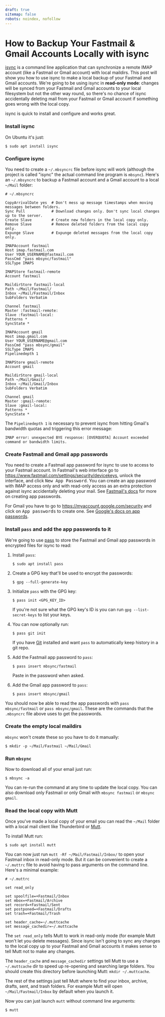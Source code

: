 ```yaml
---
draft: true
sitemap: false
robots: noindex, nofollow
---
```


How to Backup Your Fastmail & Gmail Accounts Locally with isync
===============================================================

[isync](https://isync.sourceforge.io/) is a command line application that can synchronize a remote IMAP account (like a Fastmail or Gmail account) with local
maildirs. This post will show you how to use isync to make a local backup of your Fastmail and Gmail accounts. We're going to be using isync in **read-only mode**:
changes will be synced from your Fastmail and Gmail accounts to your local filesystem but not the other way round, so there's no chance of isync accidentally deleting
mail from your Fastmail or Gmail account if something goes wrong with the local copy.

isync is quick to install and configure and works great.

### Install isync

On Ubuntu it's just:

```shellsession
$ sudo apt install isync
```

### Configure isync

You need to create a `~/.mbsyncrc` file before isync will work (although the project is called "isync" the actual command line program is `mbsync`).
Here's an `~/.mbsyncrc` to backup a Fastmail account and a Gmail account to a local `~/Mail` folder:

```
# ~/.mbsyncrc

CopyArrivalDate yes  # Don't mess up message timestamps when moving messages between folders.
Sync Pull            # Download changes only. Don't sync local changes up to the server.
Create Slave         # Create new folders in the local copy only.
Remove Slave         # Remove deleted folders from the local copy only.
Expunge Slave        # Expunge deleted messages from the local copy only.

IMAPAccount fastmail
Host imap.fastmail.com
User YOUR_USERNAME@fastmail.com
PassCmd "pass mbsync/fastmail"
SSLType IMAPS

IMAPStore fastmail-remote
Account fastmail

MaildirStore fastmail-local
Path ~/Mail/Fastmail/
Inbox ~/Mail/Fastmail/Inbox
SubFolders Verbatim

Channel fastmail
Master :fastmail-remote:
Slave :fastmail-local:
Patterns *
SyncState *

IMAPAccount gmail
Host imap.gmail.com
User YOUR_USERNAME@gmail.com
PassCmd "pass mbsync/gmail"
SSLType IMAPS
Pipelinedepth 1

IMAPStore gmail-remote
Account gmail

MaildirStore gmail-local
Path ~/Mail/Gmail/
Inbox ~/Mail/Gmail/Inbox
SubFolders Verbatim

Channel gmail
Master :gmail-remote:
Slave :gmail-local:
Patterns *
SyncState *
```

The `Pipelinedepth 1` is necessary to prevent isync from hitting Gmail's bandwidth quotas and triggering this error message:

    IMAP error: unexpected BYE response: [OVERQUOTA] Account exceeded command or bandwidth limits.

### Create Fastmail and Gmail app passwords

You need to create a Fastmail app password for isync to use to access to your Fastmail account.
In Fastmail's web interface go to <https://www.fastmail.com/settings/security/devicekeys>, unlock the interface, and click <samp>New App Password</samp>.
You can create an app password with IMAP access only and with read-only access as an extra protection against isync accidentally deleting your mail.
See [Fastmail's docs](https://www.fastmail.com/help/clients/apppassword.html) for more on creating app passwords.

For Gmail you have to go to <https://myaccount.google.com/security> and click on <samp>App passwords</samp> to create one.
See [Google's docs on app passwords](https://support.google.com/accounts/answer/185833).

### Install `pass` and add the app passwords to it

We're going to use [pass](https://www.passwordstore.org/) to store the Fastmail and Gmail app passwords in encrypted files for isync to read:

1. Install `pass`:

   ```shellsession
   $ sudo apt install pass
   ```

2. Create a GPG key that'll be used to encrypt the passwords:

   ```shellsession
   $ gpg --full-generate-key
   ```

3. Initialize `pass` with the GPG key:

   ```shellsession
   $ pass init <GPG_KEY_ID>
   ```
   
   If you're not sure what the GPG key's ID is you can run `gpg --list-secret-keys` to list your keys.

4. You can now optionally run:

   ```shellsession
   $ pass git init
   ```
   
   If you have [Git](https://git-scm.com/) installed and want `pass` to automatically keep history in a git repo.

5. Add the Fastmail app password to `pass`:

   ```shellsession
   $ pass insert mbsync/fastmail
   ```
   
   Paste in the password when asked.

6. Add the Gmail app password to `pass`:

   ```shellsession
   $ pass insert mbsync/gmail
   ```

You should now be able to read the app passwords with `pass mbsync/fastmail` or `pass mbsync/gmail`. These are the commands that the `.mbsyncrc` file above uses
to get the passwords.

### Create the empty local maildirs

`mbsync` won't create these so you have to do it manually:

```shellsession
$ mkdir -p ~/Mail/Fastmail ~/Mail/Gmail
```

### Run `mbsync`

Now to download all of your email just run:

```shellsession
$ mbsync -a
```

You can re-run the command at any time to update the local copy. You can also download only Fastmail or only Gmail with `mbsync fastmail` or `mbsync gmail`.

### Read the local copy with Mutt

Once you've made a local copy of your email you can read the `~/Mail` folder with a local mail client like Thunderbird or [Mutt](https://mutt.org/).

To install Mutt run:

```shellsession
$ sudo apt install mutt
```

You can now just run `mutt -Rf ~/Mail/Fastmail/Inbox/` to open your Fastmail inbox in read-only mode.
But it can be convenient to create a `~/.muttrc` file to avoid having to pass arguments on the command line.
Here's a minimal example:

```
# ~/.muttrc

set read_only

set spoolfile=+Fastmail/Inbox
set mbox=+Fastmail/Archive
set record=+Fastmail/Sent
set postponed=+Fastmail/Drafts
set trash=+Fastmail/Trash

set header_cache=~/.muttcache
set message_cachedir=~/.muttcache
```

The `set read_only` tells Mutt to work in read-only mode (for example Mutt won't let you delete messages).
Since isync isn't going to sync any changes to the local copy up to your Fastmail and Gmail accounts it makes sense to tell Mutt not to make any changes.

The `header_cache` and `message_cachedir` settings tell Mutt to use a `~/.muttcache` dir to speed up re-opening and searching large folders.
You should create this directory before launching Mutt: `mkdir ~/.muttcache`.

The rest of the settings just tell Mutt where to find your inbox, archive, drafts, sent, and trash folders.
For example Mutt will open `~/Mail/Fastmail/Inbox` by default when you launch it.

Now you can just launch `mutt` without command line arguments:

```shellsession
$ mutt
```
